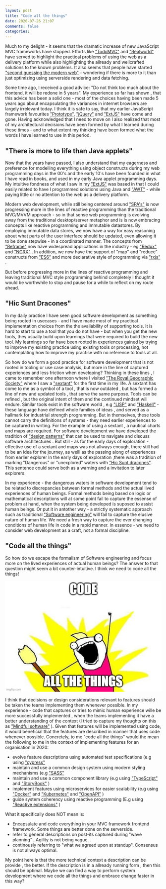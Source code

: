 ```yaml
---
layout: post
title: "Code all the things"
date: 2020-07-26 21:07
comments: false
categories:
---
```

Much to my delight - it seems that the dramatic increase of new JavaScript MVC frameworks have stopped. Efforts like ["TodoMVC"](https://github.com/tastejs/todomvc) and ["Realworld"](https://github.com/gothinkster/realworld) have served to highlight the practical problems of using the web as a delivery platform while also highlighting the allready and wellcrafted solutions to the known problems. It also seems that people have started ["second guessing the modern web"](https://macwright.com/2020/05/10/spa-fatigue.html) - wondering if there is more to it than just optimizing using serverside rendering and data fetching.

Some time ago, I received a good advice: "Do not think too much about the frontend, it will be redone in 5 years". My experience so far has shown , that this advice has been a solid one - most of the choices having been made 5 years ago about encapsulating the variances in internet browsers are largely irrelevant today.  I think it is safe to say, that my earlier JavaScript framework favourites ["Prototype"](https://prototypejs.org/), ["jQuery"](https://jquery.com/) and ["ExtJS"](https://www.extjs.com/) have come and gone. Having acknowledged that I need to move on I also realized that most of my architectural decisions have been formed by what I learned during these times - and to what extent my thinking have been formed what the words I have learned to use in this period.


## "There is more to life than Java applets"

Now that the years have passed, I also understand that my eagerness and preference for modelling everything using object constructs during my web programming days in the 00's and the early 10's have been founded in what I have read in books, and used in my early Java applet programming days. My intuitive fondness of what I saw in my ["ExtJS"](https://www.extjs.com/") was based in that I could easily related to have I programmed solutions using Java and ["AWT"](https://docs.oracle.com/javase/7/docs/api/java/awt/package-summary.html)  - while paying little or no attention to the web as a delivery platform.

Modern web development, while still being centered around ["SPA's"](https://en.wikipedia.org/wiki/Single-page_application) is now progressing more in the lines of reactive programming than the traditional MVC/MVVM approach  - so in that sense web programming is evolving away from the traditional desktop/server metaphor and is is now embracing concepts like reactive programming and immutable datastores. By employing immutable data stores, we now have a way for easy reasoning about what parts of the user interface should be updated, even allowing it to be done stepwise - in a coordinated manner. The concepts from ["Reframe"](http://day8.github.io/re-frame/) now have widespread applications in the industry  - eg ["Redux"](https://redux.js.org/) and ["NGRX"](https://ngrx.io/) . In addition, we now have the support of "map" and "reduce" constructs from ["ES6"](https://developer.mozilla.org/en-US/docs/Web/JavaScript/Reference/Global_Objects/Array) and more declarative style of programming via ["rxjs"](https://www.learnrxjs.io/) .

  But before progressing more in the lines of reactive programming and leaving traditional MVC style programming behind completely I thought it would be worthwhile to stop and pause for a while to reflect on my route ahead. 

## "Hic Sunt Dracones"

In my daily practice  I have seen good software development as something being rooted in usecases - and I have made most of my practical implementation choices from the the availability of supporting tools.  It is hard to start to use a tool that you do not have - but when you get the new tools, they usually build upon learnings that were required to build the new tool. My learnings so far have been rooted in experiences gained by trying to improve my existing practice using existing tools or processing, not contemplating how to improve my practise with no reference to tools at all. 

So how do we form a good practice for software development that is not rooted in tooling or use case analysis, but more in the line of captured experiences and less friction when developing?  Thinking in these lines , I came to remember one afternoon where I visited ["The Royal Geographic Society"](https://www.rgs.org/) where I saw a ["sextant"](https://en.wikipedia.org/wiki/Sextant) for the first time in my life. A sextant has come to me as a symbol of a tool , that is now outdated , but has formed a line of new and updated tools , that serve the same purpose. Tools can be refined , but the original intent of them  and the continued mindset will endure.  Similar tools exist in the software world , e.g ["LISP"](https://en.wikipedia.org/wiki/Lisp_(programming_language)) and ["Haskell"](https://www.haskell.org/) - these language have defined whole families of ideas , and served as a hallmark for industrial strength programming. But in themselves, these tools cannot carry the definitions of systems - they need earlier experiences to be captured in writing. For the example of using a sextant , a nautical charts and maps are required. For software development we have developed the tradition of ["design patterns"](https://en.wikipedia.org/wiki/Software_design_pattern) that can be used to navigate and discuss software architectures . But still - as for the early days of exploration - effective use of a sextant and maps was not allways enough, there still had to be an idea for the journey, as welll as the passing along of experiences from earlier explorer In the early days of exploration ,there was a tradition of marking "Dangerous" or "unexplored" waters with ["Hic Sunt dracones"](https://en.wikipedia.org/wiki/Here_be_dragons). This sentence could serve both as a warning and a invitation to later explorers. 

In my experience - the dangerous waters in software development tend to be related to discrepancies between formal methods and the actual lived experiences of human beings. Formal methods being based on logic or mathematical descriptions will at some point fail to capture the essense of problem at hand, when the system being developed is suposed to assist human beings.  Or put it in antother way - a strictly systematic approach such as traditional  ["Software engineering"](https://en.wikipedia.org/wiki/Software_engineering) will fail to capture the elusive nature of human life. We need a fresh way to capture the ever changing conditions of human life in code in a rapid manner. In essence - we need to consider web development as a craft, not a formal discipline. 


## "Code all the things"

So how do we escape the formalism of Software engineering and focus more on the lived experiences of actual human beings?  The answer to that question might seem a bit counter-intuitive. I think we need to code all the things!

![Code All the tings](/public/code_all_teh_things.jpg)

I think that decisions or design considerations relevant to features should be taken the teams implementing them whenever possible. In my experience - code that captures or tries to mimic human experience wille be more successfully implemented , when the teams implementing it have a better understanding of the context (I tried to capture my thoughts on this as ["Mindful software"](http://searchzen.org/2011/04/19/Mindful-software/) ).  Given that features will be implemented using  code, it would beneficial that the features are described in manner that uses code whenever possible. Concretely, to me "code all the things"  would the mean the following to me in the context of implementing features for an organisation in 2020:


* evolve feature descriptions using automated test specifications (e.g using ["cypress"](https://cypress.io)
* maintain and use a common design system using modern styling mechanisms (e.g ["SASS"](https://sass-lang.com/)
* maintain and use a common component library (e.g using ["TypeScript"](https://www.typescriptlang.org/)  and ["StoryBook"](https://storybook.js.org/) ) 
* implement features using microservices for easier scalability  (e.g using ["Docker"](https://www.docker.com/) and ["Kubernetes"](https://kubernetes.io/) and ["OpenAPI"](https://swagger.io/specification/) )
* guide system coherency using reactive programming (E.g using ["Reactive extensions"](http://reactivex.io/) )
 
What it specifically does NOT mean is:
- Encapsulate and code everything in your MVC framework frontend framework. Some things are better done on the serverside.
- refer to general descriptions on post-its captured during "wave planning" . Agility is not being vague.
- continously referring to "what we agreed upon at standup". Consensus is not allways optimal.

My point here is that the more technical context a description can be provide , the better. If the description is in a allready running form , then this should be optimal. Maybe we can find a way to perform system development where we code all the things and embrace change faster in this way?









